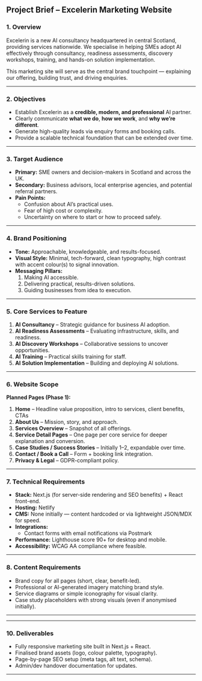## **Project Brief – Excelerin Marketing Website**

### **1. Overview**

Excelerin is a new AI consultancy headquartered in central Scotland, providing services nationwide. We specialise in helping SMEs adopt AI effectively through consultancy, readiness assessments, discovery workshops, training, and hands-on solution implementation.

This marketing site will serve as the central brand touchpoint — explaining our offering, building trust, and driving enquiries.

---
### **2. Objectives**

- Establish Excelerin as a **credible, modern, and professional** AI partner.
- Clearly communicate **what we do**, **how we work**, and **why we’re different**.
- Generate high-quality leads via enquiry forms and booking calls.
- Provide a scalable technical foundation that can be extended over time.

---
### **3. Target Audience**

- **Primary:** SME owners and decision-makers in Scotland and across the UK.
- **Secondary:** Business advisors, local enterprise agencies, and potential referral partners.
- **Pain Points:**
    - Confusion about AI’s practical uses.
    - Fear of high cost or complexity.
    - Uncertainty on where to start or how to proceed safely.
---
### **4. Brand Positioning**

- **Tone:** Approachable, knowledgeable, and results-focused.
- **Visual Style:** Minimal, tech-forward, clean typography, high contrast with accent colour(s) to signal innovation.
- **Messaging Pillars:**
    1. Making AI accessible.
    2. Delivering practical, results-driven solutions.
    3. Guiding businesses from idea to execution.
---
### **5. Core Services to Feature**

1. **AI Consultancy** – Strategic guidance for business AI adoption.
2. **AI Readiness Assessments** – Evaluating infrastructure, skills, and readiness.
3. **AI Discovery Workshops** – Collaborative sessions to uncover opportunities.
4. **AI Training** – Practical skills training for staff.
5. **AI Solution Implementation** – Building and deploying AI solutions.
---

### **6. Website Scope**

**Planned Pages (Phase 1):**

1. **Home** – Headline value proposition, intro to services, client benefits, CTAs
2. **About Us** – Mission, story, and approach.
3. **Services Overview** – Snapshot of all offerings.
4. **Service Detail Pages** – One page per core service for deeper explanation and conversion.
5. **Case Studies / Success Stories** – Initially 1–2, expandable over time.
6. **Contact / Book a Call** – Form + booking link integration.
7. **Privacy & Legal** – GDPR-compliant policy.

---

### **7. Technical Requirements**

- **Stack:** Next.js (for server-side rendering and SEO benefits) + React front-end.
- **Hosting:** Netlify
- **CMS:** None initially — content hardcoded or via lightweight JSON/MDX for speed.
- **Integrations:**
    - Contact forms with email notifications via Postmark
- **Performance:** Lighthouse score 90+ for desktop and mobile.
- **Accessibility:** WCAG AA compliance where feasible.
---
### **8. Content Requirements**

- Brand copy for all pages (short, clear, benefit-led).
- Professional or AI-generated imagery matching brand style.
- Service diagrams or simple iconography for visual clarity.
- Case study placeholders with strong visuals (even if anonymised initially).
---
---

### **10. Deliverables**

- Fully responsive marketing site built in Next.js + React.
- Finalised brand assets (logo, colour palette, typography).
- Page-by-page SEO setup (meta tags, alt text, schema).
- Admin/dev handover documentation for updates.

---
